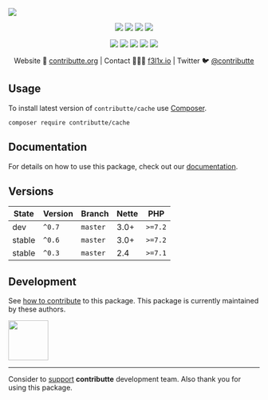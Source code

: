 ![](https://heatbadger.now.sh/github/readme/contributte/cache/)

<p align=center>
  <a href="https://github.com/contributte/cache/actions"><img src="https://badgen.net/github/checks/contributte/cache/master?cache=300"></a>
  <a href="https://coveralls.io/r/contributte/cache"><img src="https://badgen.net/coveralls/c/github/contributte/cache?cache=300"></a>
  <a href="https://packagist.org/packages/contributte/cache"><img src="https://badgen.net/packagist/dm/contributte/cache"></a>
  <a href="https://packagist.org/packages/contributte/cache"><img src="https://badgen.net/packagist/v/contributte/cache"></a>
</p>
<p align=center>
  <a href="https://packagist.org/packages/contributte/cache"><img src="https://badgen.net/packagist/php/contributte/cache"></a>
  <a href="https://github.com/contributte/cache"><img src="https://badgen.net/github/license/contributte/cache"></a>
  <a href="https://bit.ly/ctteg"><img src="https://badgen.net/badge/support/gitter/cyan"></a>
  <a href="https://bit.ly/cttfo"><img src="https://badgen.net/badge/support/forum/yellow"></a>
  <a href="https://contributte.org/partners.html"><img src="https://badgen.net/badge/sponsor/donations/F96854"></a>
</p>

<p align=center>
Website 🚀 <a href="https://contributte.org">contributte.org</a> | Contact 👨🏻‍💻 <a href="https://f3l1x.io">f3l1x.io</a> | Twitter 🐦 <a href="https://twitter.com/contributte">@contributte</a>
</p>

## Usage

To install latest version of `contributte/cache` use [Composer](https://getcomposer.com).

```
composer require contributte/cache
```

## Documentation

For details on how to use this package, check out our [documentation](.docs).

## Versions

| State       | Version | Branch   | Nette | PHP     |
|-------------|---------|----------|-------|---------|
| dev         | `^0.7`  | `master` | 3.0+  | `>=7.2` |
| stable      | `^0.6`  | `master` | 3.0+  | `>=7.2` |
| stable      | `^0.3`  | `master` | 2.4   | `>=7.1` |

## Development

See [how to contribute](https://contributte.org) to this package. This package is currently maintained by these authors.

<a href="https://github.com/f3l1x">
    <img width="80" height="80" src="https://avatars2.githubusercontent.com/u/538058?v=3&s=80">
</a>

-----

Consider to [support](https://contributte.org/partners) **contributte** development team.
Also thank you for using this package.
